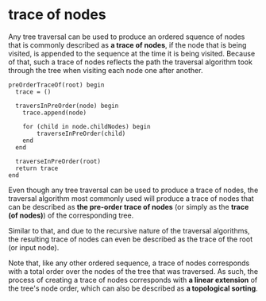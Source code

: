 
<!-- ======================================================================= -->
# trace of nodes

Any tree traversal can be used to produce an ordered squence of nodes that is
commonly described as **a trace of nodes**, if the node that is being visited,
is appended to the sequence at the time it is being visited. Because of that,
such a trace of nodes reflects the path the traversal algorithm took through
the tree when visiting each node one after another.

```
preOrderTraceOf(root) begin
  trace = ()

  traversInPreOrder(node) begin
    trace.append(node)

    for (child in node.childNodes) begin
        traverseInPreOrder(child)
    end
  end

  traverseInPreOrder(root)
  return trace
end
```

Even though any tree traversal can be used to produce a trace of nodes, the
traversal algorithm most commonly used will produce a trace of nodes that can
be described as **the pre-order trace of nodes** (or simply as the
**trace (of nodes)**) of the corresponding tree.

Similar to that, and due to the recursive nature of the traversal algorithms,
the resulting trace of nodes can even be described as the trace of the root
(or input node).

Note that, like any other ordered sequence, a trace of nodes corresponds with a
total order over the nodes of the tree that was traversed. As such, the process
of creating a trace of nodes corresponds with **a linear extension** of the
tree's node order, which can also be described as **a topological sorting**.
